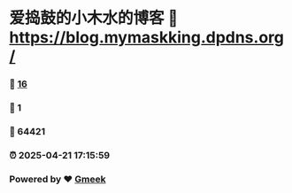 # 爱捣鼓的小木水的博客 :link: https://blog.mymaskking.dpdns.org/ 
### :page_facing_up: [16](https://blog.mymaskking.dpdns.org//tag.html) 
### :speech_balloon: 1 
### :hibiscus: 64421 
### :alarm_clock: 2025-04-21 17:15:59 
### Powered by :heart: [Gmeek](https://github.com/Meekdai/Gmeek)
